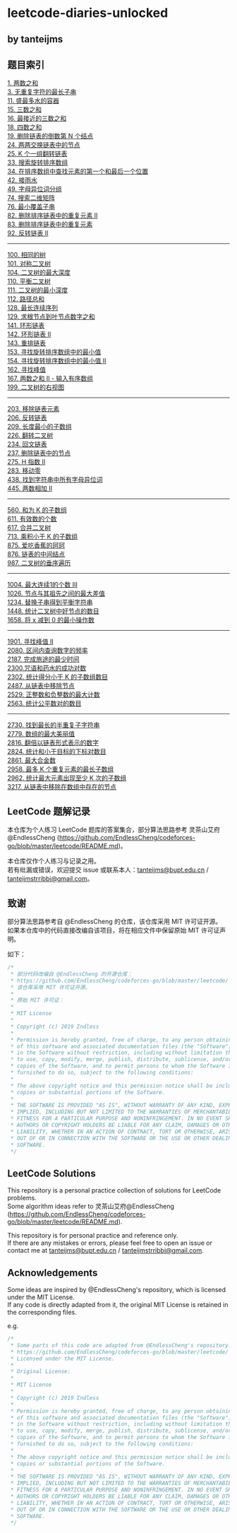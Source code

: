 # leetcode-diaries-unlocked
## by tanteijms

## 题目索引
[1. 两数之和](./leetcode/1.%20两数之和/)  
[3. 无重复字符的最长子串](/leetcode/3.%20无重复字符的最长子串/3.%20无重复字符的最长子串.md)  
[11. 盛最多水的容器](/leetcode/11.%20盛最多水的容器/11.%20盛最多水的容器.md)  
[15. 三数之和](/leetcode/15.%20三数之和/15.%20三数之和%203.3%203.4.md)  
[16. 最接近的三数之和](/leetcode/16.%20最接近的三数之和/16.%20最接近的三数之和.md)  
[18. 四数之和](/leetcode/18.%20四数之和/18.%20四数之和.md)  
[19. 删除链表的倒数第 N 个结点](./leetcode/19.%20删除链表的倒数第%20N%20个结点/)  
[24. 两两交换链表中的节点](./leetcode/24.%20两两交换链表中的节点/24.%20两两交换链表中的节点.md)  
[25. K 个一组翻转链表](./leetcode/25.%20K%20个一组翻转链表/25.%20K%20个一组翻转链表.md)  
[33. 搜索旋转排序数组](/leetcode/33.%20搜索旋转排序数组/33.%20搜索旋转排序数组.md)  
[34. 在排序数组中查找元素的第一个和最后一个位置](/leetcode/34.%20在排序数组中查找元素的第一个和最后一个位置/34.%20在排序数组中查找元素的第一个和最后一个位置.md)  
[42. 接雨水](/leetcode/42.%20接雨水/42.%20接雨水.md)  
[49. 字母异位词分组](./leetcode/49.%20字母异位词分组/)  
[74. 搜索二维矩阵](./leetcode/74.%20搜索二维矩阵/74.%20搜索二维矩阵.md)  
[76. 最小覆盖子串](/leetcode/76.%20最小覆盖子串/76.%20最小覆盖子串.md)  
[82. 删除排序链表中的重复元素 II](./leetcode/83.%20删除排序链表中的重复元素/)  
[83. 删除排序链表中的重复元素](./leetcode/83.%20删除排序链表中的重复元素/)  
[92. 反转链表 II](./leetcode/92.%20反转链表%20II/92.%20反转链表%20II.md)  

---

[100. 相同的树](./leetcode/100.%20相同的树/)  
[101. 对称二叉树](./leetcode/101.%20对称二叉树/)  
[104. 二叉树的最大深度](./leetcode/104.%20二叉树的最大深度/)  
[110. 平衡二叉树](./leetcode/110.%20平衡二叉树/)  
[111. 二叉树的最小深度](./leetcode/111.%20二叉树的最小深度/)  
[112. 路径总和](./leetcode/112.%20路径总和/)  
[128. 最长连续序列](./leetcode/128.%20最长连续序列/)  
[129. 求根节点到叶节点数字之和](./leetcode/129.%20求根节点到叶节点数字之和/)  
[141. 环形链表](./leetcode/141.%20环形链表/)  
[142. 环形链表 II](./leetcode/142.%20环形链表%20II/)  
[143. 重排链表](./leetcode/143.%20重排链表/)  
[153. 寻找旋转排序数组中的最小值](/leetcode/153.%20寻找旋转排序数组中的最小值/153.%20寻找旋转排序数组中的最小值.md)  
[154. 寻找旋转排序数组中的最小值 II](./leetcode/154.%20寻找旋转排序数组中的最小值%20II/154.%20寻找旋转排序数组中的最小值%20II.md)  
[162. 寻找峰值](/leetcode/162.%20寻找峰值/162.%20寻找峰值.md)  
[167. 两数之和 II - 输入有序数组](/leetcode/167.%20两数之和%20II%20-%20输入有序数组/167.两数之和%20II.md)  
[199. 二叉树的右视图](./leetcode/199.%20二叉树的右视图/)  

---

[203. 移除链表元素](./leetcode/203.%20移除链表元素/)  
[206. 反转链表](./leetcode/206.%20反转链表/206.%20反转链表.md)  
[209. 长度最小的子数组](/leetcode/209.%20长度最小的子数组/209.%20长度最小的子数组.md)  
[226. 翻转二叉树](./leetcode/226.%20翻转二叉树/)  
[234. 回文链表](./leetcode/234.%20回文链表/)  
[237. 删除链表中的节点](./leetcode/237.%20删除链表中的节点/)  
[275. H 指数 II](/leetcode/275.%20H%20指数%20II/275.%20H%20指数%20II.md)  
[283. 移动零](./leetcode/283.%20移动零/)  
[438. 找到字符串中所有字母异位词](./leetcode/438.%20找到字符串中所有字母异位词/)  
[445. 两数相加 II](./leetcode/445.%20两数相加%20II/445.%20两数相加%20II.md)  

---

[560. 和为 K 的子数组](./leetcode/560.%20和为%20K%20的子数组/)  
[611. 有效数的个数](/leetcode/611.%20有效数的个数/611.%20有效数的个数.md)  
[617. 合并二叉树](./leetcode/617.%20合并二叉树/)  
[713. 乘积小于 K 的子数组](/leetcode/713.%20乘积小于%20K%20的子数组/713.%20乘积小于%20K%20的子数组.md)  
[875. 爱吃香蕉的珂珂](/leetcode/875.%20爱吃香蕉的珂珂/875.%20爱吃香蕉的珂珂.md)  
[876. 链表的中间结点](./leetcode/876.%20链表的中间结点/)  
[987. 二叉树的垂序遍历](./leetcode/987.%20二叉树的垂序遍历/)  

---

[1004. 最大连续1的个数 III](/leetcode/1004.%20最大连续1的个数%20III/1004.%20最大连续1的个数%20III.md)  
[1026. 节点与其祖先之间的最大差值](./leetcode/1026.%20节点与其祖先之间的最大差值/)  
[1234. 替换子串得到平衡字符串](/leetcode/1234.%20替换子串得到平衡字符串/1234.%20替换子串得到平衡字符串.md)  
[1448. 统计二叉树中好节点的数目](./leetcode/1448.%20统计二叉树中好节点的数目/)  
[1658. 将 x 减到 0 的最小操作数](/leetcode/1658.%20将%20x%20减到%200%20的最小操作数/1658.%20将%20x%20减到%200%20的最小操作数.md)  

---

[1901. 寻找峰值 II](./leetcode/1901.%20寻找峰值%20II/1901.cpp)  
[2080. 区间内查询数字的频率](/leetcode/2080.%20区间内查询数字的频率/2080.%20区间内查询数字的频率.md)  
[2187. 完成旅途的最少时间](/leetcode/2187.%20完成旅途的最少时间/2187.%20完成旅途的最少时间.md)  
[2300.咒语和药水的成功对数](/leetcode/2300.%20咒语和药水的成功对数/2300.%20咒语和药水的成功对数.md)  
[2302. 统计得分小于 K 的子数组数目](/leetcode/2302.%20统计得分小于%20K%20的子数组数目/2302.%20统计得分小于%20K%20的子数组数目.md)  
[2487. 从链表中移除节点](./leetcode/2487.%20从链表中移除节点/)  
[2529. 正整数和负整数的最大计数](/leetcode/2529.%20正整数和负整数的最大计数/2529.%20正整数和负整数的最大计数.md)  
[2563. 统计公平数对的数目](/leetcode/2563.%20统计公平数对的数目/2563.%20统计公平数对的数目.md)  

---

[2730. 找到最长的半重复子字符串](/leetcode/2730.%20找到最长的半重复子字符串/2730.%20找到最长的半重复子字符串.md)  
[2779. 数组的最大美丽值](/leetcode/2779.%20数组的最大美丽值/2779.%20数组的最大美丽值.md)  
[2816. 翻倍以链表形式表示的数字](./leetcode/2816.%20翻倍以链表形式表示的数字/2816.%20翻倍以链表形式表示的数字.md)  
[2824. 统计和小于目标的下标对数目](/leetcode/2824.%20统计和小于目标的下标对数目/2824.%20统计和小于目标的下标对数目.md)  
[2861. 最大合金数](/leetcode/2861.%20最大合金数/2861.%20最大合金数.md)  
[2958. 最多 K 个重复元素的最长子数组](/leetcode/2958.%20最多%20K%20个重复元素的最长子数组/2958.%20最多%20K%20个重复元素的最长子数组.md)  
[2962. 统计最大元素出现至少 K 次的子数组](/leetcode/2962.%20统计最大元素出现至少%20K%20次的子数组/2962.%20统计最大元素出现至少%20K%20次的子数组.md)  
[3217. 从链表中移除在数组中存在的节点](./leetcode/3217.%20从链表中移除在数组中存在的节点/)  

## LeetCode 题解记录  

本仓库为个人练习 LeetCode 题库的答案集合，部分算法思路参考 灵茶山艾府@EndlessCheng (https://github.com/EndlessCheng/codeforces-go/blob/master/leetcode/README.md)。  

本仓库仅作个人练习与记录之用。  
若有纰漏或错误，欢迎提交 issue 或联系本人：tanteijms@bupt.edu.cn / tanteijmstrribbi@gmail.com。  

## **致谢**  
部分算法思路参考自 @EndlessCheng 的仓库，该仓库采用 MIT 许可证开源。  
如果本仓库中的代码直接改编自该项目，将在相应文件中保留原始 MIT 许可证声明。  

如下：
```cpp
/*
 * 部分代码改编自 @EndlessCheng 的开源仓库：
 * https://github.com/EndlessCheng/codeforces-go/blob/master/leetcode/
 * 该仓库采用 MIT 许可证开源。
 * 
 * 原始 MIT 许可证：
 * 
 * MIT License
 *
 * Copyright (c) 2019 Σndless
 *
 * Permission is hereby granted, free of charge, to any person obtaining a copy
 * of this software and associated documentation files (the "Software"), to deal
 * in the Software without restriction, including without limitation the rights
 * to use, copy, modify, merge, publish, distribute, sublicense, and/or sell
 * copies of the Software, and to permit persons to whom the Software is
 * furnished to do so, subject to the following conditions:
 *
 * The above copyright notice and this permission notice shall be included in all
 * copies or substantial portions of the Software.
 *
 * THE SOFTWARE IS PROVIDED "AS IS", WITHOUT WARRANTY OF ANY KIND, EXPRESS OR
 * IMPLIED, INCLUDING BUT NOT LIMITED TO THE WARRANTIES OF MERCHANTABILITY,
 * FITNESS FOR A PARTICULAR PURPOSE AND NONINFRINGEMENT. IN NO EVENT SHALL THE
 * AUTHORS OR COPYRIGHT HOLDERS BE LIABLE FOR ANY CLAIM, DAMAGES OR OTHER
 * LIABILITY, WHETHER IN AN ACTION OF CONTRACT, TORT OR OTHERWISE, ARISING FROM,
 * OUT OF OR IN CONNECTION WITH THE SOFTWARE OR THE USE OR OTHER DEALINGS IN THE
 * SOFTWARE.
 */
```

## LeetCode Solutions  

This repository is a personal practice collection of solutions for LeetCode problems.  
Some algorithm ideas refer to 灵茶山艾府@EndlessCheng (https://github.com/EndlessCheng/codeforces-go/blob/master/leetcode/README.md).  

This repository is for personal practice and reference only.  
If there are any mistakes or errors, please feel free to open an issue or contact me at tanteijms@bupt.edu.cn / tanteijmstrribbi@gmail.com.  

## Acknowledgements  
Some ideas are inspired by @EndlessCheng's repository, which is licensed under the MIT License.  
If any code is directly adapted from it, the original MIT License is retained in the corresponding files.  

e.g.
```cpp
/*
 * Some parts of this code are adapted from @EndlessCheng's repository:
 * https://github.com/EndlessCheng/codeforces-go/blob/master/leetcode/
 * Licensed under the MIT License.
 * 
 * Original License:
 * 
 * MIT License
 *
 * Copyright (c) 2019 Σndless
 *
 * Permission is hereby granted, free of charge, to any person obtaining a copy
 * of this software and associated documentation files (the "Software"), to deal
 * in the Software without restriction, including without limitation the rights
 * to use, copy, modify, merge, publish, distribute, sublicense, and/or sell
 * copies of the Software, and to permit persons to whom the Software is
 * furnished to do so, subject to the following conditions:
 *
 * The above copyright notice and this permission notice shall be included in all
 * copies or substantial portions of the Software.
 *
 * THE SOFTWARE IS PROVIDED "AS IS", WITHOUT WARRANTY OF ANY KIND, EXPRESS OR
 * IMPLIED, INCLUDING BUT NOT LIMITED TO THE WARRANTIES OF MERCHANTABILITY,
 * FITNESS FOR A PARTICULAR PURPOSE AND NONINFRINGEMENT. IN NO EVENT SHALL THE
 * AUTHORS OR COPYRIGHT HOLDERS BE LIABLE FOR ANY CLAIM, DAMAGES OR OTHER
 * LIABILITY, WHETHER IN AN ACTION OF CONTRACT, TORT OR OTHERWISE, ARISING FROM,
 * OUT OF OR IN CONNECTION WITH THE SOFTWARE OR THE USE OR OTHER DEALINGS IN THE
 * SOFTWARE.
 */
```
